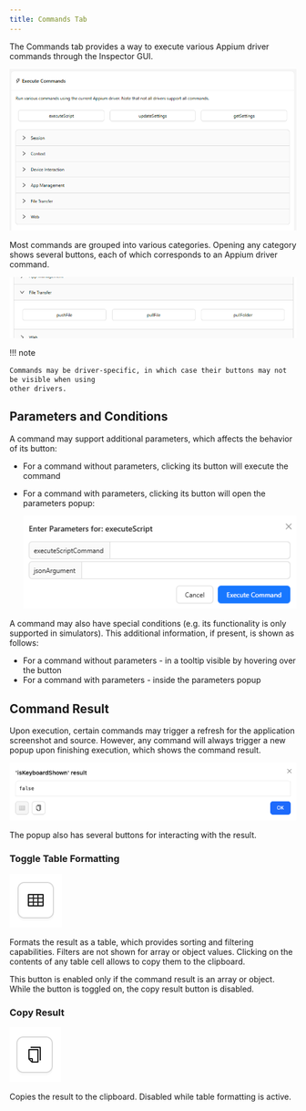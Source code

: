```yaml
---
title: Commands Tab
---
```


The Commands tab provides a way to execute various Appium driver commands through the Inspector GUI.

![Commands Tab](./assets/images/commands/commands-tab.png)

Most commands are grouped into various categories. Opening any category shows several buttons, each
of which corresponds to an Appium driver command.

![Opened Commands Category](./assets/images/commands/opened-category.png)

!!! note

    Commands may be driver-specific, in which case their buttons may not be visible when using
    other drivers.

## Parameters and Conditions

A command may support additional parameters, which affects the behavior of its button:

- For a command without parameters, clicking its button will execute the command
- For a command with parameters, clicking its button will open the parameters popup:

    ![Command Parameters](./assets/images/commands/command-params.png)

A command may also have special conditions (e.g. its functionality is only supported in simulators).
This additional information, if present, is shown as follows:

- For a command without parameters - in a tooltip visible by hovering over the button
- For a command with parameters - inside the parameters popup

## Command Result

Upon execution, certain commands may trigger a refresh for the application screenshot and source.
However, any command will always trigger a new popup upon finishing execution, which shows the
command result.

![Command Result](./assets/images/commands/command-result.png)

The popup also has several buttons for interacting with the result.

### Toggle Table Formatting

![Toggle Table Formatting Button](./assets/images/commands/table-formatting-button.png)

Formats the result as a table, which provides sorting and filtering capabilities. Filters are not
shown for array or object values. Clicking on the contents of any table cell allows to copy them to
the clipboard.

This button is enabled only if the command result is an array or object. While the button is toggled
on, the copy result button is disabled.

### Copy Result

![Copy Result Button](./assets/images/commands/copy-button.png)

Copies the result to the clipboard. Disabled while table formatting is active.
